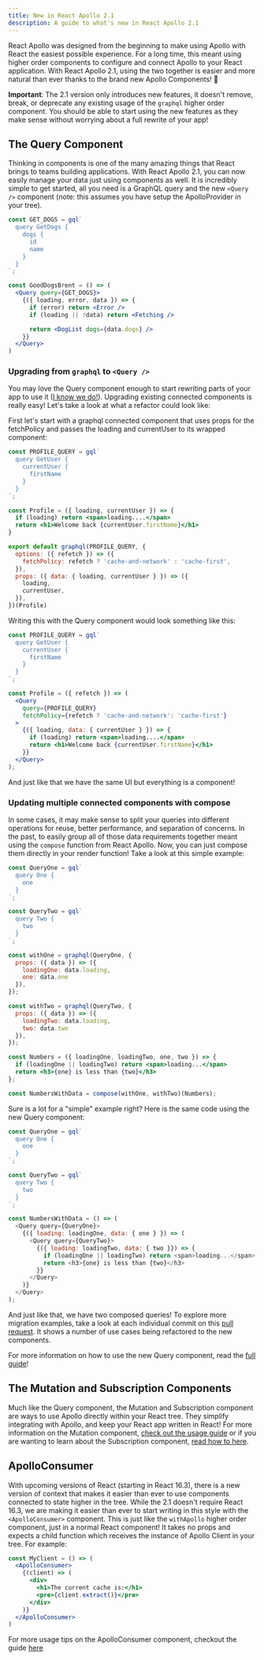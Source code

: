 ```yaml
---
title: New in React Apollo 2.1
description: A guide to what's new in React Apollo 2.1
---
```


React Apollo was designed from the beginning to make using Apollo with React the easiest possible experience. For a long time, this meant using higher order components to configure and connect Apollo to your React application. With React Apollo 2.1, using the two together is easier and more natural than ever thanks to the brand new Apollo Components! 🚀

**Important**: The 2.1 version only introduces new features, it doesn't remove, break, or deprecate any existing usage of the `graphql` higher order component. You should be able to start using the new features as they make sense without worrying about a full rewrite of your app!

## The Query Component

Thinking in components is one of the many amazing things that React brings to teams building applications. With React Apollo 2.1, you can now easily manage your data just using components as well. It is incredibly simple to get started, all you need is a GraphQL query and the new `<Query />` component (note: this assumes you have setup the ApolloProvider in your tree).

```jsx
const GET_DOGS = gql`
  query GetDogs {
    dogs {
      id
      name
    }
  }
`;

const GoodDogsBrent = () => (
  <Query query={GET_DOGS}>
    {({ loading, error, data }) => {
      if (error) return <Error />
      if (loading || !data) return <Fetching />

      return <DogList dogs={data.dogs} />
    }}
  </Query>
)
```

### Upgrading from `graphql` to `<Query />`

You may love the Query component enough to start rewriting parts of your app to use it ([I know we do!](https://github.com/apollographql/GitHunt-React/pull/275)). Upgrading existing connected components is really easy! Let's take a look at what a refactor could look like:

First let's start with a graphql connected component that uses props for the fetchPolicy and passes the loading and currentUser to its wrapped component:

```jsx
const PROFILE_QUERY = gql`
  query GetUser {
    currentUser {
      firstName
    }
  }
`;

const Profile = ({ loading, currentUser }) => {
  if (loading) return <span>loading....</span>
  return <h1>Welcome back {currentUser.firstName}</h1>
}

export default graphql(PROFILE_QUERY, {
  options: ({ refetch }) => ({
    fetchPolicy: refetch ? 'cache-and-network' : 'cache-first',
  }),
  props: ({ data: { loading, currentUser } }) => ({
    loading,
    currentUser,
  }),
})(Profile)
```

Writing this with the Query component would look something like this:

```jsx
const PROFILE_QUERY = gql`
  query GetUser {
    currentUser {
      firstName
    }
  }
`;

const Profile = ({ refetch }) => (
  <Query
    query={PROFILE_QUERY}
    fetchPolicy={refetch ? 'cache-and-network': 'cache-first'}
  >
    {({ loading, data: { currentUser } }) => {
      if (loading) return <span>loading....</span>
      return <h1>Welcome back {currentUser.firstName}</h1>
    }}
  </Query>
);
```

And just like that we have the same UI but everything is a component!

### Updating multiple connected components with compose

In some cases, it may make sense to split your queries into different operations for reuse, better performance, and separation of concerns. In the past, to easily group all of those data requirements together meant using the `compose` function from React Apollo. Now, you can just compose them directly in your render function! Take a look at this simple example:

```jsx
const QueryOne = gql`
  query One {
    one
  }
`;

const QueryTwo = gql`
  query Two {
    two
  }
`;

const withOne = graphql(QueryOne, {
  props: ({ data }) => ({
    loadingOne: data.loading,
    one: data.one
  }),
});

const withTwo = graphql(QueryTwo, {
  props: ({ data }) => ({
    loadingTwo: data.loading,
    two: data.two
  }),
});

const Numbers = ({ loadingOne, loadingTwo, one, two }) => {
  if (loadingOne || loadingTwo) return <span>loading...</span>
  return <h3>{one} is less than {two}</h3>
};

const NumbersWithData = compose(withOne, withTwo)(Numbers);
```

Sure is a lot for a "simple" example right? Here is the same code using the new Query component:

```js
const QueryOne = gql`
  query One {
    one
  }
`;

const QueryTwo = gql`
  query Two {
    two
  }
`;

const NumbersWithData = () => (
  <Query query={QueryOne}>
    {({ loading: loadingOne, data: { one } }) => (
      <Query query={QueryTwo}>
        {({ loading: loadingTwo, data: { two }}) => {
          if (loadingOne || loadingTwo) return <span>loading...</span>
          return <h3>{one} is less than {two}</h3>
        }}
      </Query>
    )}
  </Query>
);
```

And just like that, we have two composed queries! To explore more migration examples, take a look at each individual commit on this [pull request](https://github.com/apollographql/GitHunt-React/pull/275). It shows a number of use cases being refactored to the new components.

For more information on how to use the new Query component, read the [full guide](/essentials/queries/)!

## The Mutation and Subscription Components

Much like the Query component, the Mutation and Subscription component are ways to use Apollo directly within your React tree. They simplify integrating with Apollo, and keep your React app written in React! For more information on the Mutation component, [check out the usage guide](/essentials/mutations/) or if you are wanting to learn about the Subscription component, [read how to here](/advanced/subscriptions/).

## ApolloConsumer

With upcoming versions of React (starting in React 16.3), there is a new version of context that makes it easier than ever to use components connected to state higher in the tree. While the 2.1 doesn't require React 16.3, we are making it easier than ever to start writing in this style with the `<ApolloConsumer>` component. This is just like the `withApollo` higher order component, just in a normal React component! It takes no props and expects a child function which receives the instance of Apollo Client in your tree. For example:

```jsx
const MyClient = () => (
  <ApolloConsumer>
    {(client) => (
      <div>
        <h1>The current cache is:</h1>
        <pre>{client.extract()}</pre>
      </div>
    )}
  </ApolloConsumer>
)
```

For more usage tips on the ApolloConsumer component, checkout the guide [here](/essentials/local-state/)
